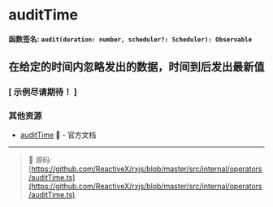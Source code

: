 # auditTime

#### 函数签名: `audit(duration: number, scheduler?: Scheduler): Observable`

## 在给定的时间内忽略发出的数据，时间到后发出最新值

### [ 示例尽请期待！ ]

### 其他资源

- [auditTime](http://cn.rx.js.org/class/es6/Observable.js~Observable.html#instance-method-auditTime)
  :newspaper: - 官方文档

---

> :file_folder: 源码:
> [https://github.com/ReactiveX/rxjs/blob/master/src/internal/operators/auditTime.ts](https://github.com/ReactiveX/rxjs/blob/master/src/internal/operators/auditTime.ts)
